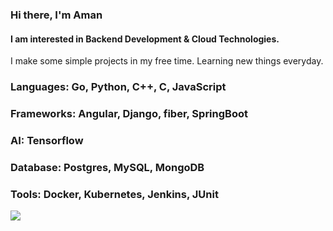 ### Hi there, I'm Aman
#### I am interested in Backend Development & Cloud Technologies.

I make some simple projects in my free time. Learning new things everyday. 

### Languages: Go, Python, C++, C, JavaScript

### Frameworks: Angular, Django, fiber, SpringBoot

### AI: Tensorflow

### Database: Postgres, MySQL, MongoDB

### Tools: Docker, Kubernetes, Jenkins, JUnit

![](https://komarev.com/ghpvc/?username=Aman-Shetty&color=green)

